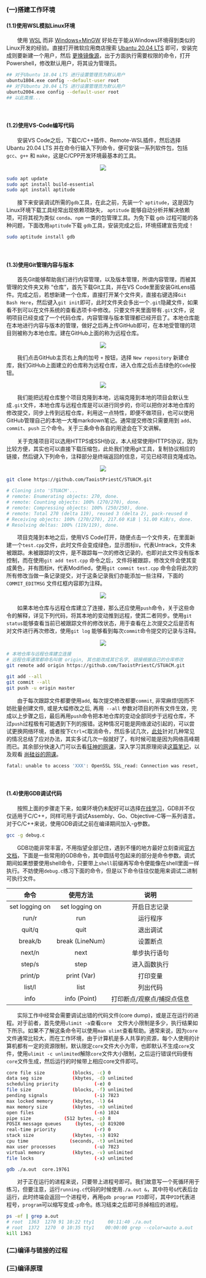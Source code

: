 ### (一)搭建工作环境

#### **(1.1)使用WSL模拟Linux环境**

　　使用 [WSL](https://docs.microsoft.com/zh-cn/windows/wsl/install) 而非 [Windows+MinGW](https://sourceforge.net/projects/mingw/) 好处在于能从Windows环境得到类似的Linux开发的经验。直接打开微软应用商店搜索 [Ubantu 20.04 LTS](https://zhuanlan.zhihu.com/p/135873643) 即可，安装完成则要新建一个用户，然后 [更换镜像源](https://zhuanlan.zhihu.com/p/142014944)，出于方面执行需要权限的命令，打开Powershell，修改默认用户，将其设为管理员。

```bash
## 对于Ubuntu 18.04 LTS 进行设置管理员为默认用户
ubuntu1804.exe config --default-user root
## 对于Ubuntu 20.04 LTS 进行设置管理员为默认用户
ubuntu2004.exe config --default-user root 
## 以此类推...
```

　

#### **(1.2)使用VS-Code编写代码**

　　安装VS Code之后，下载C/C++插件、Remote-WSL插件，然后选择 Ubantu 20.04 LTS 并在命令行输入下列命令，便可安装一系列软件包，包括 `gcc`、`g++` 和 `make`，这是C/CPP开发环境最基本的工具。

<div align=center>
    <img src="images/image-20220117091610130.png">
</div>

```bash
sudo apt update
sudo apt install build-essential
sudo apt install aptitude
```
　　接下来安装调试所需的`gdb`工具，在此之前，先装一个 `aptitude`，这是因为Linux环境下载工具经常出现依赖项缺失， `aptitude` 能够自动分析并解决依赖项，可将其视为类似 `conda`、`npm` 一类的包管理工具。为免下载 `gdb` 过程可能的各种问题，下面改用`aptitude`下载 `gdb`工具，安装完成之后，环境搭建宣告完成！

```bash
sudo aptitude install gdb
```

　

#### (1.3)使用Git管理内容与版本

　　首先Git能够帮助我们进行内容管理，以及版本管理，所谓内容管理，而被其管理的文件夹又称 “仓库”，首先下载Git工具，并在VS Code里面安装GitLens插件。完成之后，若想新建一个仓库，直接打开某个文件夹，直接右键选择`Git Bash Here`，然后键入`git init`即可，此时文件夹会多出一个`.git`隐藏文件，如果看不到可以在文件系统的查看选项卡中修改。只要文件夹里面带有`.git`文件，说明项目已经变成了一个代码仓库，内容管理与版本管理都已经开启了。本地仓库能在本地进行内容与版本的管理，做好之后再上传GitHub即可，在本地受管理的项目则被称为本地仓库。建在GitHub上面的称为远程仓库。

<div align=center>
    <img src="images/image-20220120000517809.png">
</div>

　　我们点击GitHub主页右上角的加号 `+` 按钮，选择 `New repository` 新建仓库，我们GitHub上面建立的仓库称为远程仓库，进入仓库之后点击绿色的`Code`按钮。

<div align=center>
    <img src="images/image-20220120001550178.png">
</div>

　　我们能把远程仓库整个项目克隆到本地，远端克隆到本地的项目会默认生成`.git`文件，本地仓库与远程仓库是可以进行同步的，你可以把你对本地仓库的修改提交，同步上传到远程仓库，利用这一点特性，即便不做项目，也可以使用GitHub管理自己的本地一大堆markdown笔记。通常提交修改只需要用到 `add`、`commit`、`push` 三个命令。关于三条命令各自的用途会在下文讲解。

　　关于克隆项目可以选用HTTPS或SSH协议，本人经常使用HTTPS协议，因为比较方便，其实也可以直接下载压缩包，此处我们使用git工具，复制协议相应的链接，然后键入下列命令，注释部分是终端返回的信息，可见已经项目克隆成功。

<div align=center>
    <img src="images/image-20220119235548517.png">
</div>

```bash
git clone https://github.com/TaoistPriestC/STUACM.git

# Cloning into 'STUACM'...
# remote: Enumerating objects: 270, done.
# remote: Counting objects: 100% (270/270), done.
# remote: Compressing objects: 100% (250/250), done.
# remote: Total 270 (delta 119), reused 3 (delta 2), pack-reused 0
# Receiving objects: 100% (270/270), 217.60 KiB | 51.00 KiB/s, done.
# Resolving deltas: 100% (119/119), done.
```



　　项目克隆到本地之后，使用VS Code打开，随便点击一个文件夹，在里面新建一个`test.cpp`文件，此时文件会变成绿色，显示图标`U`，代表Untrack，文件未被跟踪。未被跟踪的文件，是不跟踪每一次的修改记录的，也即对此文件没有版本控制，而在使用`git add test.cpp` 命令之后，文件将被跟踪，修改文件会使其变成黄色，并有图标`M`，代表Modified，使用`git commit test.cpp` 命令会将此次的所有修改当做一条记录提交，对于这条记录我们亦能添加一些注释，下面的`COMMIT_EDITMSG` 文件红框内容即为注释。

<div align=center>
    <img src="images/image-20220120002918784.png">
</div>

　　如果本地仓库与远程仓库建立了连接，那么还应使用`push`命令，关于这些命令的解释，详见下列代码，将其本地的变动推到远程，使其二者同步。使用`git status`能够查看当前已被跟踪文件的修改状态，用于查看在上次提交之后是否有对文件进行再次修改，使用`git log` 能够看到每次`commit`命令提交的记录与注释。

<div align=center>
    <img src="images/image-20220120003212162.png">
</div>



```bash
# 本地仓库与远程仓库建立连接
# 远程仓库通常都命名叫做 origin, 其也能改成其它名字, 链接根据自己的仓库修改
git remote add origin https://github.com/TaoistPriestC/STUACM.git

git add --all
git commit --all
git push -u origin master
```

　　由于每次跟踪文件都要使用`add`, 每次提交修改都要`commit`, 非常麻烦!因而不妨批量创建文件, 或是大幅修改之后, 再用` --all` 参数对项目的所有文件生效，完成以上步骤之后，最后再用`push`命令把本地仓库的变动全部同步于远程仓库，不过`push`过程极有可能遇到下列的报错。这种情况可能是网络波动引起的，可以尝试更换网络环境，或者按下`Ctrl+C`取消命令，然后多试几次，[此处](https://www.cnblogs.com/fairylyl/p/15059437.html)针对几种常见的情况总结了应对办法，其实多试几次一般就好了，有时候可能是因为网络高峰期而已。其余部分快速入门可以去看[狂神的网课](https://www.bilibili.com/video/BV1FE411P7B3?from=search&seid=3425856715137347591&spm_id_from=333.337.0.0)，深入学习其原理阅读[这篇笔记](https://blog.csdn.net/xiaoputao0903/article/details/23912561)，以及观看 [尚硅谷的网课](https://www.bilibili.com/video/BV1pW411A7a5?from=search&seid=3425856715137347591&spm_id_from=333.337.0.0)。

```bash
fatal: unable to access 'XXX': OpenSSL SSL_read: Connection was reset, errno 10054
```

　

#### (1.4)使用GDB调试代码

　　按照上面的步骤走下来，如果环境仍未配好可以选择[在线学习](https://www.onlinegdb.com/)，GDB并不仅仅适用于C/C++，同样可用于调试Assembly、Go、Objective-C等一系列语言。对于C/C++来说，使用GDB调试之前在编译期间加入-g参数。

```bash
gcc -g debug.c
```

　　GDB功能非常丰富，不用指望全部记住，遇到不懂的地方最好立刻查阅[官方文档](https://sourceware.org/gdb/current/onlinedocs/gdb/)，下面是一些常用的GDB命令，其中圆括号包起来的部分是命令参数。调式期间如果想要使用shell命令，只要带上`shell`前缀再写命令便能像在shell里面一样执行。不妨使用`debug.c`练习下面的命令，但是以下命令往往仅能用来调试二进制可执行文件。

|      命令      |    使用方法     |            说明            |
| :------------: | :-------------: | :------------------------: |
| set logging on | set logging on  |        开启日志记录        |
|     run/r      |       run       |          运行程序          |
|     quit/q     |      quit       |          退出调试          |
|    break/b     | break (LineNum) |          设置断点          |
|     next/n     |      next       |        单步执行语句        |
|     step/s     |      step       |        进入函数执行        |
|    print/p     |   print (Var)   |          打印变量          |
|     list/l     |      list       |          列出代码          |
|      info      |  info (Point)   | 打印断点/观察点/捕捉点信息 |

　　实际工作中经常会需要调试出错的代码文件(core dump)，或是正在运行的进程。对于前者，首先使用`ulimit -a`查看`core  `文件大小限制是多少，执行结果如下所示。如果不了解这条命令可以使用`man ulimt`查看帮助。通常来说，因为`core`文件通常比较大，而在工作环境，由于计算机是多人共享的资源，每个人使用的计算机都有一定的资源限制，默认限定`core`文件大小为零，也即默认不生成`core`文件，使用`ulimit -c unlimited`解除`core`文件大小限制，之后运行错误代码便有`core`文件生成，然后运行的时候带上相应core文件即可。

```bash
core file size          (blocks, -c) 0
data seg size           (kbytes, -d) unlimited
scheduling priority             (-e) 0
file size               (blocks, -f) unlimited
pending signals                 (-i) 7823
max locked memory       (kbytes, -l) 64
max memory size         (kbytes, -m) unlimited
open files                      (-n) 1024
pipe size            (512 bytes, -p) 8
POSIX message queues     (bytes, -q) 819200
real-time priority              (-r) 0
stack size              (kbytes, -s) 8192
cpu time               (seconds, -t) unlimited
max user processes              (-u) 7823
virtual memory          (kbytes, -v) unlimited
file locks                      (-x) unlimited
```

```bash
gdb ./a.out  core.19761
```

　　对于正在运行的进程来说，只要带上进程号即可。我们故意写一个死循环用于练习，但要注意，运行`running.c`代码的时候使用`./a.out &`，其中符号`&`代表后台运行，此时终端会返回一个进程号，再用`gdb program PID`即可，其中`PID`代表进程号，`program`可以缩写变成`-p`命令。练习结束之后即可杀掉相应的进程。

```bash
ps -ef | grep a.out
# root  1363  1270 91 10:22 tty1     00:11:40 ./a.out
# root  1372  1270  0 10:35 tty1    00:00:00 grep --color=auto a.out
kill 1363
```



### (二)编译与链接的过程





### (三)编译原理
